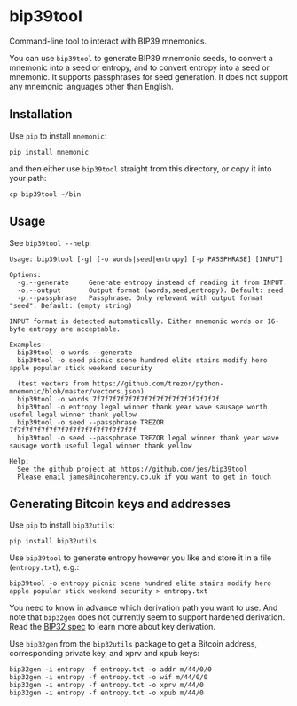 # bip39tool
Command-line tool to interact with BIP39 mnemonics.

You can use `bip39tool` to generate BIP39 mnemonic seeds, to convert a mnemonic into a seed or entropy,
and to convert entropy into a seed or mnemonic. It supports passphrases for seed generation. It does not
support any mnemonic languages other than English.

## Installation
Use `pip` to install `mnemonic`:

    pip install mnemonic

and then either use `bip39tool` straight from this directory, or copy it into your path:

    cp bip39tool ~/bin

## Usage
See `bip39tool --help`:

    Usage: bip39tool [-g] [-o words|seed|entropy] [-p PASSPHRASE] [INPUT]
    
    Options:
      -g,--generate     Generate entropy instead of reading it from INPUT.
      -o,--output       Output format (words,seed,entropy). Default: seed
      -p,--passphrase   Passphrase. Only relevant with output format "seed". Default: (empty string)
    
    INPUT format is detected automatically. Either mnemonic words or 16-byte entropy are acceptable.
    
    Examples:
      bip39tool -o words --generate
      bip39tool -o seed picnic scene hundred elite stairs modify hero apple popular stick weekend security

      (test vectors from https://github.com/trezor/python-mnemonic/blob/master/vectors.json)
      bip39tool -o words 7f7f7f7f7f7f7f7f7f7f7f7f7f7f7f7f
      bip39tool -o entropy legal winner thank year wave sausage worth useful legal winner thank yellow
      bip39tool -o seed --passphrase TREZOR 7f7f7f7f7f7f7f7f7f7f7f7f7f7f7f7f
      bip39tool -o seed --passphrase TREZOR legal winner thank year wave sausage worth useful legal winner thank yellow
    
    Help:
      See the github project at https://github.com/jes/bip39tool
      Please email james@incoherency.co.uk if you want to get in touch

## Generating Bitcoin keys and addresses

Use `pip` to install `bip32utils`:

    pip install bip32utils

Use `bip39tool` to generate entropy however you like and store it in a file (`entropy.txt`), e.g.:

    bip39tool -o entropy picnic scene hundred elite stairs modify hero apple popular stick weekend security > entropy.txt

You need to know in advance which derivation path you want to use. And note that `bip32gen` does not currently seem to support
hardened derivation. Read the [BIP32 spec](https://github.com/bitcoin/bips/blob/master/bip-0032.mediawiki) to learn
more about key derivation.

Use `bip32gen` from the `bip32utils` package to get a Bitcoin address, corresponding private key, and xprv and xpub keys:

    bip32gen -i entropy -f entropy.txt -o addr m/44/0/0
    bip32gen -i entropy -f entropy.txt -o wif m/44/0/0
    bip32gen -i entropy -f entropy.txt -o xprv m/44/0
    bip32gen -i entropy -f entropy.txt -o xpub m/44/0
